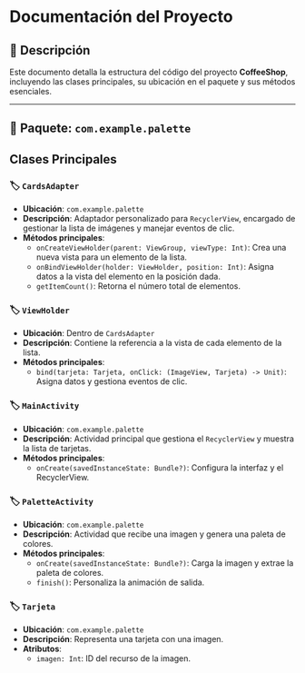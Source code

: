
# Documentación del Proyecto

## 📌 Descripción
Este documento detalla la estructura del código del proyecto **CoffeeShop**, incluyendo las clases principales, su ubicación en el paquete y sus métodos esenciales.

---

## 📂 Paquete: `com.example.palette`

## Clases Principales

### 🏷️ `CardsAdapter`
- **Ubicación**: `com.example.palette`
- **Descripción**: Adaptador personalizado para `RecyclerView`, encargado de gestionar la lista de imágenes y manejar eventos de clic.
- **Métodos principales**:
  - `onCreateViewHolder(parent: ViewGroup, viewType: Int)`: Crea una nueva vista para un elemento de la lista.
  - `onBindViewHolder(holder: ViewHolder, position: Int)`: Asigna datos a la vista del elemento en la posición dada.
  - `getItemCount()`: Retorna el número total de elementos.

### 🏷️ `ViewHolder`
- **Ubicación**: Dentro de `CardsAdapter`
- **Descripción**: Contiene la referencia a la vista de cada elemento de la lista.
- **Métodos principales**:
  - `bind(tarjeta: Tarjeta, onClick: (ImageView, Tarjeta) -> Unit)`: Asigna datos y gestiona eventos de clic.

### 🏷️ `MainActivity`
- **Ubicación**: `com.example.palette`
- **Descripción**: Actividad principal que gestiona el `RecyclerView` y muestra la lista de tarjetas.
- **Métodos principales**:
  - `onCreate(savedInstanceState: Bundle?)`: Configura la interfaz y el RecyclerView.

### 🏷️ `PaletteActivity`
- **Ubicación**: `com.example.palette`
- **Descripción**: Actividad que recibe una imagen y genera una paleta de colores.
- **Métodos principales**:
  - `onCreate(savedInstanceState: Bundle?)`: Carga la imagen y extrae la paleta de colores.
  - `finish()`: Personaliza la animación de salida.

### 🏷️ `Tarjeta`
- **Ubicación**: `com.example.palette`
- **Descripción**: Representa una tarjeta con una imagen.
- **Atributos**:
  - `imagen: Int`: ID del recurso de la imagen.
